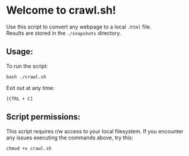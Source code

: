 # Welcome to crawl.sh!
Use this script to convert any webpage to a local `.html` file. \
Results are stored in the `./snapshots` directory.

## Usage:
To run the script:
```
bash ./crawl.sh
```

Exit out at any time:
```
[CTRL + C]
```

## Script permissions:
This script requires r/w access to your local filesystem. If you encounter any issues executing the commands above, try this:
```
chmod +x crawl.sh
```